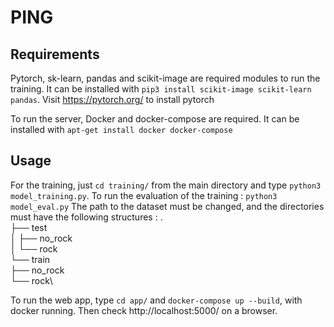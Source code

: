 # PING

## Requirements

Pytorch, sk-learn, pandas and scikit-image are required modules to run the training.
It can be installed with `pip3 install scikit-image scikit-learn pandas`. 
Visit https://pytorch.org/ to install pytorch

To run the server, Docker and docker-compose are required.
It can be installed with `apt-get install docker docker-compose`

## Usage

For the training, just `cd training/` from the main directory and type `python3 model_training.py`.
To run the evaluation of the training : `python3 model_eval.py`
The path to the dataset must be changed, and the directories must have the following structures : 
.\
├── test\
│   ├── no_rock\
│   └── rock\
└── train\
    ├── no_rock\
    └── rock\
    
To run the web app, type `cd app/` and `docker-compose up --build`, with docker running. Then check http://localhost:5000/ on a browser.
